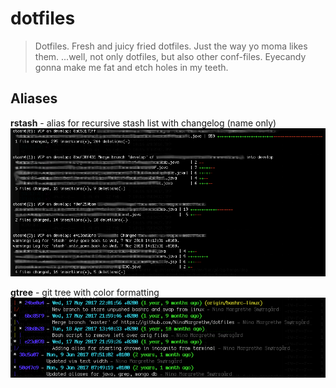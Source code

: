 dotfiles
========

>Dotfiles. Fresh and juicy fried dotfiles. Just the way yo moma likes them.
>...well, not only dotfiles, but also other conf-files. 
>Eyecandy gonna make me fat and etch holes in my teeth.

## Aliases

**rstash** - alias for recursive stash list with changelog (name only)
![Recursive stash with changelog](doc/img/rstash.png)

**gtree** - git tree with color formatting
![](doc/img/gtree.png)
